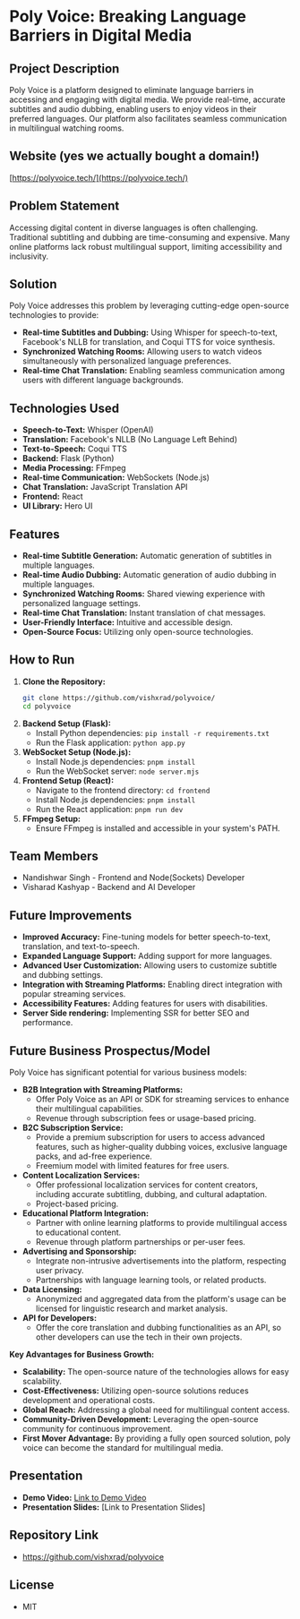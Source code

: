 # Poly Voice: Breaking Language Barriers in Digital Media

## Project Description

Poly Voice is a platform designed to eliminate language barriers in accessing and engaging with digital media. We provide real-time, accurate subtitles and audio dubbing, enabling users to enjoy videos in their preferred languages. Our platform also facilitates seamless communication in multilingual watching rooms.

## Website (yes we actually bought a domain!)
[https://polyvoice.tech/](https://polyvoice.tech/)

## Problem Statement

Accessing digital content in diverse languages is often challenging. Traditional subtitling and dubbing are time-consuming and expensive. Many online platforms lack robust multilingual support, limiting accessibility and inclusivity.

## Solution

Poly Voice addresses this problem by leveraging cutting-edge open-source technologies to provide:

* **Real-time Subtitles and Dubbing:** Using Whisper for speech-to-text, Facebook's NLLB for translation, and Coqui TTS for voice synthesis.
* **Synchronized Watching Rooms:** Allowing users to watch videos simultaneously with personalized language preferences.
* **Real-time Chat Translation:** Enabling seamless communication among users with different language backgrounds.

## Technologies Used

* **Speech-to-Text:** Whisper (OpenAI)
* **Translation:** Facebook's NLLB (No Language Left Behind)
* **Text-to-Speech:** Coqui TTS
* **Backend:** Flask (Python)
* **Media Processing:** FFmpeg
* **Real-time Communication:** WebSockets (Node.js)
* **Chat Translation:** JavaScript Translation API
* **Frontend:** React
* **UI Library:** Hero UI

## Features

* **Real-time Subtitle Generation:** Automatic generation of subtitles in multiple languages.
* **Real-time Audio Dubbing:** Automatic generation of audio dubbing in multiple languages.
* **Synchronized Watching Rooms:** Shared viewing experience with personalized language settings.
* **Real-time Chat Translation:** Instant translation of chat messages.
* **User-Friendly Interface:** Intuitive and accessible design.
* **Open-Source Focus:** Utilizing only open-source technologies.

## How to Run

1.  **Clone the Repository:**
    ```bash
    git clone https://github.com/vishxrad/polyvoice/
    cd polyvoice
    ```
2.  **Backend Setup (Flask):**
    * Install Python dependencies: `pip install -r requirements.txt`
    * Run the Flask application: `python app.py`
3.  **WebSocket Setup (Node.js):**
    * Install Node.js dependencies: `pnpm install`
    * Run the WebSocket server: `node server.mjs`
4.  **Frontend Setup (React):**
    * Navigate to the frontend directory: `cd frontend`
    * Install Node.js dependencies: `pnpm install`
    * Run the React application: `pnpm run dev`
5.  **FFmpeg Setup:**
    * Ensure FFmpeg is installed and accessible in your system's PATH.

## Team Members

* Nandishwar Singh - Frontend and Node(Sockets) Developer 
* Visharad Kashyap - Backend and AI Developer

## Future Improvements

* **Improved Accuracy:** Fine-tuning models for better speech-to-text, translation, and text-to-speech.
* **Expanded Language Support:** Adding support for more languages.
* **Advanced User Customization:** Allowing users to customize subtitle and dubbing settings.
* **Integration with Streaming Platforms:** Enabling direct integration with popular streaming services.
* **Accessibility Features:** Adding features for users with disabilities.
* **Server Side rendering:** Implementing SSR for better SEO and performance.

## Future Business Prospectus/Model

Poly Voice has significant potential for various business models:

* **B2B Integration with Streaming Platforms:**
    * Offer Poly Voice as an API or SDK for streaming services to enhance their multilingual capabilities.
    * Revenue through subscription fees or usage-based pricing.
* **B2C Subscription Service:**
    * Provide a premium subscription for users to access advanced features, such as higher-quality dubbing voices, exclusive language packs, and ad-free experience.
    * Freemium model with limited features for free users.
* **Content Localization Services:**
    * Offer professional localization services for content creators, including accurate subtitling, dubbing, and cultural adaptation.
    * Project-based pricing.
* **Educational Platform Integration:**
    * Partner with online learning platforms to provide multilingual access to educational content.
    * Revenue through platform partnerships or per-user fees.
* **Advertising and Sponsorship:**
    * Integrate non-intrusive advertisements into the platform, respecting user privacy.
    * Partnerships with language learning tools, or related products.
* **Data Licensing:**
    * Anonymized and aggregated data from the platform's usage can be licensed for linguistic research and market analysis.
* **API for Developers:**
    * Offer the core translation and dubbing functionalities as an API, so other developers can use the tech in their own projects.

**Key Advantages for Business Growth:**

* **Scalability:** The open-source nature of the technologies allows for easy scalability.
* **Cost-Effectiveness:** Utilizing open-source solutions reduces development and operational costs.
* **Global Reach:** Addressing a global need for multilingual content access.
* **Community-Driven Development:** Leveraging the open-source community for continuous improvement.
* **First Mover Advantage:** By providing a fully open sourced solution, poly voice can become the standard for multilingual media.

## Presentation

* **Demo Video:** [Link to Demo Video](https://youtu.be/FsnVjhvz7Lg)
* **Presentation Slides:** [Link to Presentation Slides]

## Repository Link

* https://github.com/vishxrad/polyvoice

## License

* MIT
